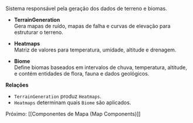Sistema responsável pela geração dos dados de terreno e biomas.

- **TerrainGeneration**  
  Gera mapas de ruído, mapas de falha e curvas de elevação para estruturar o terreno.

- **Heatmaps**  
  Matriz de valores para temperatura, umidade, altitude e drenagem.

- **Biome**  
  Define biomas baseados em intervalos de chuva, temperatura, altitude, e contém entidades de flora, fauna e dados geológicos.

**Relações**  
- `TerrainGeneration` produz `Heatmaps`.  
- `Heatmaps` determinam quais `Biome` são aplicados.

Próximo: [[Componentes de Mapa (Map Components)]]